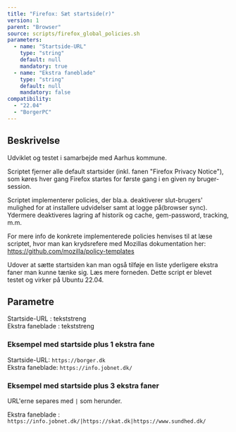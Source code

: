 ```yaml
---
title: "Firefox: Sæt startside(r)"
version: 1
parent: "Browser"
source: scripts/firefox_global_policies.sh
parameters:
  - name: "Startside-URL"
    type: "string"
    default: null
    mandatory: true
  - name: "Ekstra faneblade"
    type: "string"
    default: null
    mandatory: false
compatibility:  
  - "22.04"
  - "BorgerPC"
---
```


## Beskrivelse
Udviklet og testet i samarbejde med Aarhus kommune.

Scriptet fjerner alle default startsider (inkl. fanen "Firefox Privacy Notice"), som køres hver gang Firefox startes for første gang i en given ny bruger-session. 

Scriptet implementerer policies, der bla.a. deaktiverer slut-brugers' mulighed for at installere udvidelser samt at logge på(browser sync). 
Ydermere deaktiveres lagring af historik og cache, gem-password, tracking, m.m. 

For mere info de konkrete implementerede policies henvises til at læse scriptet, hvor man kan krydsrefere med Mozillas dokumentation her: 
https://github.com/mozilla/policy-templates 

Udover at sætte startsiden kan man også tilføje en liste yderligere ekstra faner man kunne tænke sig. Læs mere forneden.
Dette script er blevet testet og virker på Ubuntu 22.04.

## Parametre
Startside-URL : tekststreng \
Ekstra faneblade : tekststreng

### Eksempel med startside plus 1 ekstra fane

Startside-URL: `https://borger.dk` \
Ekstra faneblade: `https://info.jobnet.dk/`

### Eksempel med startside plus 3 ekstra faner

URL'erne separes med `|` som herunder.

Ekstra faneblade : `https://info.jobnet.dk/|https://skat.dk|https://www.sundhed.dk/`


